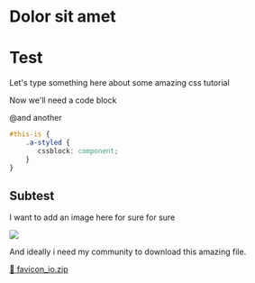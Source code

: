 # Dolor sit amet

# Test

Let's type something here about some amazing css tutorial

Now we'll need a code block

@and another

```css
#this-is {
    .a-styled {
       cssblock: component;
    }
}
```

## Subtest

I want to add an image here for sure for sure

![](/api/image/fccview/1757702551103-l6e9ij595pn.webp)

And ideally i need my community to download this amazing file.

[📎 favicon\_io.zip](/api/file/fccview/favicon_io.zip)